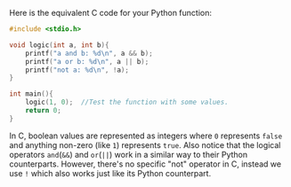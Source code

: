 Here is the equivalent C code for your Python function:

```C
#include <stdio.h>

void logic(int a, int b){
    printf("a and b: %d\n", a && b);
    printf("a or b: %d\n", a || b);
    printf("not a: %d\n", !a);
}

int main(){
    logic(1, 0);  //Test the function with some values.
    return 0;     
}
```
In C, boolean values are represented as integers where `0` represents `false` and anything non-zero (like `1`) represents `true`. Also notice that the logical operators `and`(`&&`) and `or`(`||`) work in a similar way to their Python counterparts. However, there's no specific "not" operator in C, instead we use `!` which also works just like its Python counterpart.
